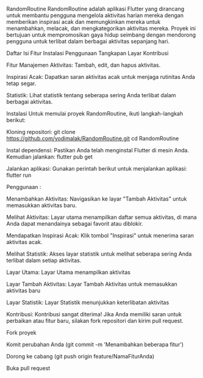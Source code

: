 RandomRoutine
RandomRoutine adalah aplikasi Flutter yang dirancang untuk membantu pengguna mengelola aktivitas harian mereka dengan memberikan inspirasi acak dan memungkinkan mereka untuk menambahkan, melacak, dan mengkategorikan aktivitas mereka. Proyek ini bertujuan untuk mempromosikan gaya hidup seimbang dengan mendorong pengguna untuk terlibat dalam berbagai aktivitas sepanjang hari.

Daftar Isi
Fitur
Instalasi
Penggunaan
Tangkapan Layar
Kontribusi

Fitur
Manajemen Aktivitas: Tambah, edit, dan hapus aktivitas.

Inspirasi Acak: Dapatkan saran aktivitas acak untuk menjaga rutinitas Anda tetap segar.

Statistik: Lihat statistik tentang seberapa sering Anda terlibat dalam berbagai aktivitas.


Instalasi
Untuk memulai proyek RandomRoutine, ikuti langkah-langkah berikut:

Kloning repositori:
git clone https://github.com/yodimalak/RandomRoutine.git
cd RandomRoutine

Instal dependensi: 
Pastikan Anda telah menginstal Flutter di mesin Anda. Kemudian jalankan:
flutter pub get

Jalankan aplikasi: 
Gunakan perintah berikut untuk menjalankan aplikasi:
flutter run

Penggunaan : 

Menambahkan Aktivitas: Navigasikan ke layar "Tambah Aktivitas" untuk memasukkan aktivitas baru.

Melihat Aktivitas: Layar utama menampilkan daftar semua aktivitas, di mana Anda dapat menandainya sebagai favorit atau diblokir.

Mendapatkan Inspirasi Acak: Klik tombol "Inspirasi" untuk menerima saran aktivitas acak.

Melihat Statistik: Akses layar statistik untuk melihat seberapa sering Anda terlibat dalam setiap aktivitas.


Layar Utama: Layar Utama menampilkan aktivitas

Layar Tambah Aktivitas: Layar Tambah Aktivitas untuk memasukkan aktivitas baru

Layar Statistik: Layar Statistik menunjukkan keterlibatan aktivitas

Kontribusi: Kontribusi sangat diterima! Jika Anda memiliki saran untuk perbaikan atau fitur baru, silakan fork repositori dan kirim pull request.


Fork proyek

Komit perubahan Anda (git commit -m 'Menambahkan beberapa fitur')

Dorong ke cabang (git push origin feature/NamaFiturAnda)

Buka pull request
